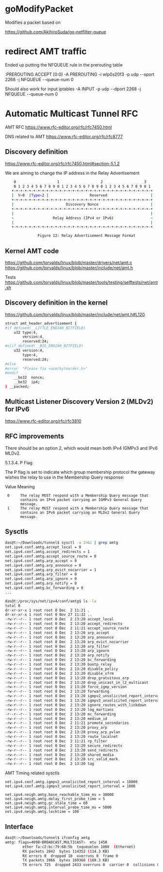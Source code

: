 # goModifyPacket

Modifies a packet based on

https://github.com/AkihiroSuda/go-netfilter-queue

# redirect AMT traffic

Ended up putting the NFQUEUE rule in the prerouting table

:PREROUTING ACCEPT [0:0]
-A PREROUTING -i wlp0s20f3 -p udp --sport 2268 -j NFQUEUE --queue-num 0

Should also work for input
iptables -A INPUT -p udp --dport 2268 -j NFQUEUE --queue-num 0

# Automatic Multicast Tunnel RFC

AMT RFC
https://www.rfc-editor.org/rfc/rfc7450.html

DNS related to AMT
https://www.rfc-editor.org/rfc/rfc8777

## Discovery definition

https://www.rfc-editor.org/rfc/rfc7450.html#section-5.1.2

We are aiming to change the IP address in the Relay Advertisement

```bash
    0                   1                   2                   3
    0 1 2 3 4 5 6 7 8 9 0 1 2 3 4 5 6 7 8 9 0 1 2 3 4 5 6 7 8 9 0 1
   +-+-+-+-+-+-+-+-+-+-+-+-+-+-+-+-+-+-+-+-+-+-+-+-+-+-+-+-+-+-+-+-+
   |  V=0  |Type=2 |                   Reserved                    |
   +-+-+-+-+-+-+-+-+-+-+-+-+-+-+-+-+-+-+-+-+-+-+-+-+-+-+-+-+-+-+-+-+
   |                        Discovery Nonce                        |
   +-+-+-+-+-+-+-+-+-+-+-+-+-+-+-+-+-+-+-+-+-+-+-+-+-+-+-+-+-+-+-+-+
   |                                                               |
   ~                  Relay Address (IPv4 or IPv6)                 ~
   |                                                               |
   +-+-+-+-+-+-+-+-+-+-+-+-+-+-+-+-+-+-+-+-+-+-+-+-+-+-+-+-+-+-+-+-+

               Figure 12: Relay Advertisement Message Format
```

## Kernel AMT code

https://github.com/torvalds/linux/blob/master/drivers/net/amt.c
https://github.com/torvalds/linux/blob/master/include/net/amt.h


Tests
https://github.com/torvalds/linux/blob/master/tools/testing/selftests/net/amt.sh

## Discovery definition in the kernel

https://github.com/torvalds/linux/blob/master/include/net/amt.h#L120
```bash
struct amt_header_advertisement {
#if defined(__LITTLE_ENDIAN_BITFIELD)
	u32	type:4,
		version:4,
		reserved:24;
#elif defined(__BIG_ENDIAN_BITFIELD)
	u32	version:4,
		type:4,
		reserved:24;
#else
#error  "Please fix <asm/byteorder.h>"
#endif
	__be32	nonce;
	__be32	ip4;
} __packed;
```


## Multicast Listener Discovery Version 2 (MLDv2) for IPv6

https://www.rfc-editor.org/rfc/rfc3810



## RFC improvements

There should be an option 2, which would mean both IPv4 IGMPv3 and IPv6 MLDv2.

5.1.3.4.  P Flag

   The P flag is set to indicate which group membership protocol the
   gateway wishes the relay to use in the Membership Query response:

   Value   Meaning

     0     The relay MUST respond with a Membership Query message that
           contains an IPv4 packet carrying an IGMPv3 General Query
           message.
     1     The relay MUST respond with a Membership Query message that
           contains an IPv6 packet carrying an MLDv2 General Query
           message.

## Sysctls

```bash
das@t:~/Downloads/tunnel$ sysctl -a 2>&1 | grep amtg
net.ipv4.conf.amtg.accept_local = 0
net.ipv4.conf.amtg.accept_redirects = 1
net.ipv4.conf.amtg.accept_source_route = 0
net.ipv4.conf.amtg.arp_accept = 0
net.ipv4.conf.amtg.arp_announce = 0
net.ipv4.conf.amtg.arp_evict_nocarrier = 1
net.ipv4.conf.amtg.arp_filter = 0
net.ipv4.conf.amtg.arp_ignore = 0
net.ipv4.conf.amtg.arp_notify = 0
net.ipv4.conf.amtg.bc_forwarding = 0
...

```

```bash
das@t:/proc/sys/net/ipv4/conf/amtg$ ls -la
total 0
dr-xr-xr-x 1 root root 0 Dec  2 11:21 .
dr-xr-xr-x 1 root root 0 Nov 27 11:32 ..
-rw-r--r-- 1 root root 0 Dec  2 13:20 accept_local
-rw-r--r-- 1 root root 0 Dec  2 13:20 accept_redirects
-rw-r--r-- 1 root root 0 Dec  2 11:21 accept_source_route
-rw-r--r-- 1 root root 0 Dec  2 13:20 arp_accept
-rw-r--r-- 1 root root 0 Dec  2 13:20 arp_announce
-rw-r--r-- 1 root root 0 Dec  2 13:20 arp_evict_nocarrier
-rw-r--r-- 1 root root 0 Dec  2 13:20 arp_filter
-rw-r--r-- 1 root root 0 Dec  2 13:20 arp_ignore
-rw-r--r-- 1 root root 0 Dec  2 13:20 arp_notify
-rw-r--r-- 1 root root 0 Dec  2 13:20 bc_forwarding
-rw-r--r-- 1 root root 0 Dec  2 13:20 bootp_relay
-rw-r--r-- 1 root root 0 Dec  2 13:20 disable_policy
-rw-r--r-- 1 root root 0 Dec  2 13:20 disable_xfrm
-rw-r--r-- 1 root root 0 Dec  2 13:20 drop_gratuitous_arp
-rw-r--r-- 1 root root 0 Dec  2 13:20 drop_unicast_in_l2_multicast
-rw-r--r-- 1 root root 0 Dec  2 13:20 force_igmp_version
-rw-r--r-- 1 root root 0 Dec  2 13:20 forwarding
-rw-r--r-- 1 root root 0 Dec  2 13:20 igmpv2_unsolicited_report_interval
-rw-r--r-- 1 root root 0 Dec  2 13:20 igmpv3_unsolicited_report_interval
-rw-r--r-- 1 root root 0 Dec  2 13:20 ignore_routes_with_linkdown
-rw-r--r-- 1 root root 0 Dec  2 13:20 log_martians
-r--r--r-- 1 root root 0 Dec  2 13:20 mc_forwarding
-rw-r--r-- 1 root root 0 Dec  2 13:20 medium_id
-rw-r--r-- 1 root root 0 Dec  2 11:21 promote_secondaries
-rw-r--r-- 1 root root 0 Dec  2 13:20 proxy_arp
-rw-r--r-- 1 root root 0 Dec  2 13:20 proxy_arp_pvlan
-rw-r--r-- 1 root root 0 Dec  2 13:20 route_localnet
-rw-r--r-- 1 root root 0 Dec  2 11:21 rp_filter
-rw-r--r-- 1 root root 0 Dec  2 13:20 secure_redirects
-rw-r--r-- 1 root root 0 Dec  2 13:20 send_redirects
-rw-r--r-- 1 root root 0 Dec  2 13:20 shared_media
-rw-r--r-- 1 root root 0 Dec  2 13:20 src_valid_mark
-rw-r--r-- 1 root root 0 Dec  2 13:20 tag
```

AMT Timing related sysctls

```
net.ipv4.conf.amtg.igmpv2_unsolicited_report_interval = 10000
net.ipv4.conf.amtg.igmpv3_unsolicited_report_interval = 1000

net.ipv4.neigh.amtg.base_reachable_time_ms = 30000
net.ipv4.neigh.amtg.delay_first_probe_time = 5
net.ipv4.neigh.amtg.gc_stale_time = 60
net.ipv4.neigh.amtg.interval_probe_time_ms = 5000
net.ipv4.neigh.amtg.locktime = 100
```

## Interface

```bash
das@t:~/Downloads/tunnel$ ifconfig amtg
amtg: flags=4098<BROADCAST,MULTICAST>  mtu 1450
        ether fa:c2:bc:79:68:5b  txqueuelen 1000  (Ethernet)
        RX packets 2042  bytes 114352 (114.3 KB)
        RX errors 0  dropped 10  overruns 0  frame 0
        TX packets 2066  bytes 169368 (169.3 KB)
        TX errors 725  dropped 2433 overruns 0  carrier 0  collisions 0
```